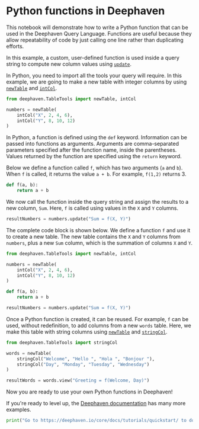 # **Python functions in Deephaven**

This notebook will demonstrate how to write a Python function that can be used in the Deephaven Query Language. Functions are useful because they allow repeatability of code by just calling one line rather than duplicating efforts.

In this example, a custom, user-defined function is used inside a query string to compute new column values using [`update`](https://deephaven.io/core/docs/reference/table-operations/select/update/).

In Python, you need to import all the tools your query will require. In this example, we are going to make a new table with integer columns by using [`newTable`](https://deephaven.io/core/docs/reference/table-operations/create/newTable/) and [`intCol`](https://deephaven.io/core/docs/reference/table-operations/create/intCol/).

```python
from deephaven.TableTools import newTable, intCol

numbers = newTable(
    intCol("X", 2, 4, 6),
    intCol("Y", 8, 10, 12)
)
```

In Python, a function is defined using the `def` keyword. Information can be passed into functions as arguments. Arguments are comma-separated parameters specified after the function name, inside the parentheses. Values returned by the function are specified using the `return` keyword.

Below we define a function called `f`, which has two arguments (`a` and `b`). When `f` is called, it returns the value `a + b`. For example, `f(1,2)` returns 3.

```python
def f(a, b):
    return a + b
```

We now call the function inside the query string and assign the results to a new column, `Sum`. Here, `f` is called using values in the `X` and `Y` columns.

```python
resultNumbers = numbers.update("Sum = f(X, Y)")
```

The complete code block is shown below. We define a function `f` and use it to create a new table. The new table contains the `X` and `Y` columns from `numbers`, plus a new `Sum` column, which is the summation of columns `X` and `Y`.

```python
from deephaven.TableTools import newTable, intCol

numbers = newTable(
    intCol("X", 2, 4, 6),
    intCol("Y", 8, 10, 12)
)

def f(a, b):
    return a + b

resultNumbers = numbers.update("Sum = f(X, Y)")
```

Once a Python function is created, it can be reused. For example, `f` can be used, without redefinition, to add columns from a new `words` table. Here, we make this table with string columns using [`newTable`](https://deephaven.io/core/docs/reference/table-operations/create/newTable/) and [`stringCol`](https://deephaven.io/core/docs/reference/table-operations/create/stringCol/).

```python
from deephaven.TableTools import stringCol

words = newTable(
    stringCol("Welcome", "Hello ", "Hola ", "Bonjour "),
    stringCol("Day", "Monday", "Tuesday", "Wednesday")
)

resultWords = words.view("Greeting = f(Welcome, Day)")
```

Now you are ready to use your own Python functions in Deephaven!

If you're ready to level up, the [Deephaven documentation](https://deephaven.io/core/docs/) has many more examples.

```python
print("Go to https://deephaven.io/core/docs/tutorials/quickstart/ to download pre-built Docker images.")
```
